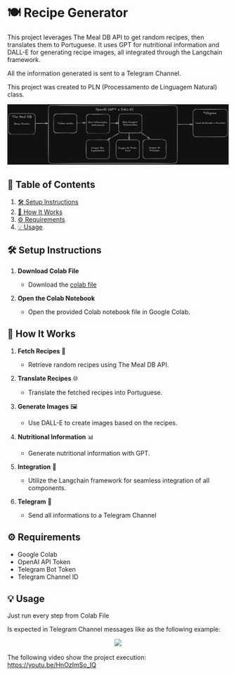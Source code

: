 # 🍽️ Recipe Generator

This project leverages The Meal DB API to get random recipes, then translates them to Portuguese. It uses GPT for nutritional information and DALL-E for generating recipe images, all integrated through the Langchain framework.

All the information generated is sent to a Telegram Channel.

This project was created to PLN (Processamento de Linguagem Natural) class.

<p align="center">
    <img src="./project.png">
</p>

## 📂 Table of Contents

1. [🛠️ Setup Instructions](#-setup-instructions)
2. [🔄 How It Works](#-how-it-works)
3. [⚙️ Requirements](#-requirements)
5. [💡 Usage](#-usage)

## 🛠️ Setup Instructions

1. **Download Colab File**
   - Download the [colab file](./pln_project.ipynb)

2. **Open the Colab Notebook**
   - Open the provided Colab notebook file in Google Colab.

## 🔄 How It Works

1. **Fetch Recipes** 🍲
   - Retrieve random recipes using The Meal DB API.

2. **Translate Recipes** 🌐
   - Translate the fetched recipes into Portuguese.

3. **Generate Images** 🖼️
   - Use DALL-E to create images based on the recipes.

4. **Nutritional Information** 📊
   - Generate nutritional information with GPT.

5. **Integration** 🔗
   - Utilize the Langchain framework for seamless integration of all components.

6. **Telegram** 📱
   - Send all informations to a Telegram Channel

## ⚙️ Requirements

- Google Colab
- OpenAI API Token
- Telegram Bot Token
- Telegram Channel ID

## 💡 Usage

Just run every step from Colab File

Is expected in Telegram Channel messages like as the following example:

<p align="center">
    <img src="./result.gif">
</p>

The following video show the project execution: https://youtu.be/HnOzImSo_IQ
